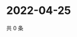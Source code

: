 # 2022-04-25

共 0 条

<!-- BEGIN WEIBO -->
<!-- 最后更新时间 Mon Apr 25 2022 14:21:46 GMT+0800 (China Standard Time) -->

<!-- END WEIBO -->
